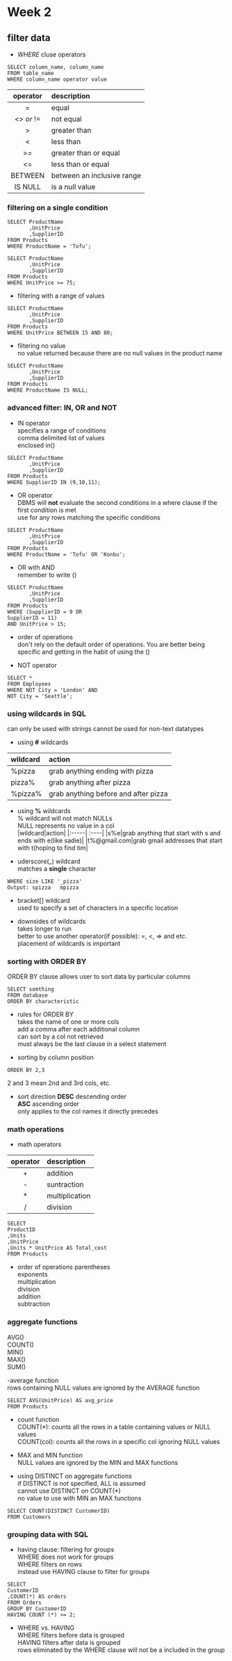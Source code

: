 # Week 2
## filter data
- _WHERE_ cluse operators
```
SELECT column_name, column_name
FROM table_name
WHERE column_name operator value
```
|operator|description|
|:-----:| :----|
|=|equal|
|<> _or_ !=|not equal|
|>|greater than|
|<|less than|
|>=|greater than or equal|
|<=|less than or equal|
|BETWEEN|between an inclusive range|
|IS NULL|is a null value|

### filtering on a single condition
```
SELECT ProductName
       ,UnitPrice
       ,SupplierID
FROM Products
WHERE ProductName = 'Tofu';
```
```
SELECT ProductName
       ,UnitPrice
       ,SupplierID
FROM Products
WHERE UnitPrice >= 75;
```
- filtering with a range of values
```
SELECT ProductName
       ,UnitPrice
       ,SupplierID
FROM Products
WHERE UnitPrice BETWEEN 15 AND 80;
```
- filtering no value  
no value returned because there are no null values in the product name
```
SELECT ProductName
       ,UnitPrice
       ,SupplierID
FROM Products
WHERE ProductName IS NULL;
```
### advanced filter: IN, OR and NOT
- IN operator  
specifies a range of conditions  
comma delimited list of values  
enclosed in()  
```
SELECT ProductName
       ,UnitPrice
       ,SupplierID
FROM Products
WHERE SupplierID IN (9,10,11);
```
- OR operator  
DBMS will __not__ evaluate the second conditions in a where clause if the first condition is met  
use for any rows matching the specific conditions
```
SELECT ProductName
       ,UnitPrice
       ,SupplierID
FROM Products
WHERE ProductName = 'Tofu' OR 'Konbu';
```
- OR with AND  
remember to write ()
```
SELECT ProductName
       ,UnitPrice
       ,SupplierID
FROM Products
WHERE (SupplierID = 9 OR
SupplierID = 11)
AND UnitPrice > 15;
```
- order of operations  
don't rely on the default order of operations. You are better being specific and getting in the habit of using the ()


- NOT operator
```
SELECT *
FROM Employees
WHERE NOT City = 'London' AND
NOT City = 'Seattle';
```
### using wildcards in SQL
can only be used with strings
cannot be used for non-text datatypes  

- using __#__ wildcards  

|wildcard|action|
|:-----| :----|
|%pizza|grab anything ending with pizza|
|pizza%|grab anything after pizza|
|%pizza%|grab anything before and after pizza|

- using __%__ wildcards  
% wildcard will not match NULLs  
NULL represents no value in a col  
|wildcard|action|
|:-----| :----|
|s%e|grab anything that start with s and ends with e(like sadie)|
|t%@gmail.com|grab gmail addresses that start with t(hoping to find tim|

- uderscore(\_) wildcard  
matches a __single__ character
```
WHERE size LIKE '_pizza'
Output: spizza   mpizza
```
- bracket[] wildcard  
used to specify a set of characters in a specific location  

- downsides of wildcards  
takes longer to run  
better to use another operator(if possible): =, <, => and etc.  
placement of wildcards is important

### sorting with ORDER BY
ORDER BY clause allows user to sort data by particular columns
```
SELECT somthing
FROM database
ORDER BY characteristic
```
- rules for ORDER BY  
takes the name of one or more cols  
add a comma after each additional column  
can sort by a col not retrieved  
must always be the last clause in a select statement  

- sorting by column position
```
ORDER BY 2,3
```
2 and 3 mean 2nd and 3rd cols, etc.  

- sort direction
__DESC__ descending order  
__ASC__ ascending order  
only applies to the col names it directly precedes  

### math operations
- math operators  

|operator|description|
|:-----:| :----|
|+|addition|
|-|suntraction|
|\*|multiplication|
|/|division|

```
SELECT 
ProductID
,Units
,UnitPrice
,Units * UnitPrice AS Total_cost
FROM Products
```
- order of operations
parentheses  
exponents  
multiplication  
division  
addition  
subtraction  

### aggregate functions  
AVG()  
COUNT()  
MIN()  
MAX()  
SUM()  

-average function  
rows containing NULL values are ignored by the AVERAGE function
```
SELECT AVG(UnitPrice) AS avg_price
FROM Products
```

- count function  
COUNT(\*): counts all the rows in a table containing values or NULL values    
COUNT(col): counts all the rows in a specific col ignoring NULL values  

- MAX and MIN function  
NULL values are ignored by the MIN and MAX functions  

- using DISTINCT on aggregate functions  
if DISTINCT is not specified, ALL is assumed  
cannot use DISTINCT on COUNT(\*)  
no value to use with MIN an MAX functions
```
SELECT COUNT(DISTINCT CustomerID)
FROM Customers
```
### grouping data with SQL
- having clause: filtering for groups  
WHERE does not work for groups  
WHERE filters on rows  
instead use HAVING clause to filter for groups  
```
SELECT
CustomerID
,COUNT(*) AS orders
FROM Orders
GROUP BY CustomerID
HAVING COUNT (*) >= 2;
```
- WHERE vs. HAVING  
WHERE filters before data is grouped  
HAVING filters after data is grouped  
rows eliminated by the WHERE clause will not be a included in the group  



